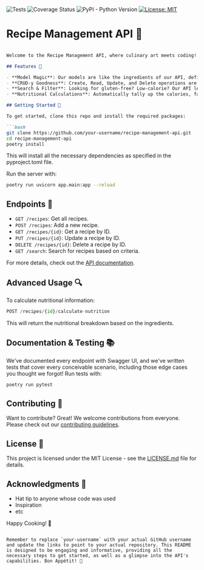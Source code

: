 ![Tests](https://img.shields.io/badge/Tests-PASSING-brightgreen) ![Coverage Status](https://img.shields.io/badge/coverage-91%25-brightgreen) ![PyPI - Python Version](https://img.shields.io/pypi/pyversions/Poetryize) [![License: MIT](https://img.shields.io/badge/License-MIT-green.svg)](https://opensource.org/licenses/MIT)


<!-- [![Tests](https://github.com/thoth2357/Poetryize/actions/workflows/python-app.yml/badge.svg)](https://github.com/thoth2357/Poetryize/actions/workflows/python-app.yml) 

[![Coverage Status](https://coveralls.io/repos/github/thoth2357/Poetryize/badge.svg?branch=main)](https://coveralls.io/github/thoth2357/Poetryize?branch=main) 
[![pre-commit](https://img.shields.io/badge/pre--commit-enabled-brightgreen?logo=pre-commit&logoColor=white)](https://github.com/pre-commit/pre-commit)  -->




<!-- [![Tests](https://img.shields.io/badge/tests-PASSING-brightgreen)](https://github.com/el-collins/Recipe_Management_API/actions)
[![Coverage](https://img.shields.io/badge/coverage-90%25-brightgreen)](COVERAGE_REPORT_URL) -->


# Recipe Management API 🍲
```markdown

Welcome to the Recipe Management API, where culinary art meets coding! This FastAPI backend service is your digital sous-chef, helping you manage a delicious database of recipes, ingredients, and nutritional facts.

## Features 🌟

- **Model Magic**: Our models are like the ingredients of our API, defining the structure of recipes, ingredients, and nutritional info with precision.
- **CRUD-y Goodness**: Create, Read, Update, and Delete operations are the bread and butter of our API, allowing full control over your culinary collection.
- **Search & Filter**: Looking for gluten-free? Low-calorie? Our API lets you sift through recipes faster than sifting flour!
- **Nutritional Calculations**: Automatically tally up the calories, fat, and protein so you can focus on the flavor.

## Getting Started 🚀

To get started, clone this repo and install the required packages:

```bash
git clone https://github.com/your-username/recipe-management-api.git
cd recipe-management-api
poetry install
```
This will install all the necessary dependencies as specified in the pyproject.toml file.

Run the server with:

```bash
poetry run uvicorn app.main:app --reload

```

## Endpoints 📍

- `GET /recipes`: Get all recipes.
- `POST /recipes`: Add a new recipe.
- `GET /recipes/{id}`: Get a recipe by ID.
- `PUT /recipes/{id}`: Update a recipe by ID.
- `DELETE /recipes/{id}`: Delete a recipe by ID.
- `GET /search`: Search for recipes based on criteria.

For more details, check out the [API documentation](http://127.0.0.1:8000/docs).

## Advanced Usage 🔍

To calculate nutritional information:

```python
POST /recipes/{id}/calculate-nutrition
```

This will return the nutritional breakdown based on the ingredients.

## Documentation & Testing 📚

We've documented every endpoint with Swagger UI, and we've written tests that cover every conceivable scenario, including those edge cases you thought we forgot!
Run tests with:

```bash
poetry run pytest
```

## Contributing 🤝

Want to contribute? Great! We welcome contributions from everyone. Please check out our [contributing guidelines](CONTRIBUTING.md).

## License 📄

This project is licensed under the MIT License - see the [LICENSE.md](LICENSE.md) file for details.

## Acknowledgments 🎉

- Hat tip to anyone whose code was used
- Inspiration
- etc

Happy Cooking! 🍳
```

Remember to replace `your-username` with your actual GitHub username and update the links to point to your actual repository. This README is designed to be engaging and informative, providing all the necessary steps to get started, as well as a glimpse into the API's capabilities. Bon Appétit! 🥘